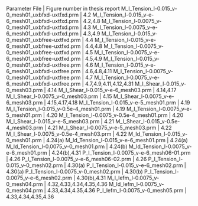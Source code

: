Parameter File | Figure number in thesis report 
M_I_Tension_l-0.015_v-0_mesh01_uxbfxd-uxtfxd.prm | 4.2 
M_I_Tension_l-0.015_v-e-6_mesh01_uxbfxd-uxtfxd.prm | 4.2,4.8 
M_I_Tension_l-0.0075_v-0_mesh01_uxbfxd-uxtfxd.prm | 4.3 
M_I_Tension_l-0.0075_v-e-6_mesh01_uxbfxd-uxtfxd.prm | 4.3,4.9 
M_I_Tension_l-0.015_v-0_mesh01_uxbfree-uxtfxd.prm | 4.4 
M_I_Tension_l-0.015_v-e-6_mesh01_uxbfree-uxtfxd.prm | 4.4,4.8 
M_I_Tension_l-0.0075_v-0_mesh01_uxbfree-uxtfxd.prm | 4.5 
M_I_Tension_l-0.0075_v-e-6_mesh01_uxbfree-uxtfxd.prm | 4.5,4.9
M_I_Tension_l-0.015_v-0_mesh01_uxbfxd-uxtfree.prm | 4.6 
M_I_Tension_l-0.015_v-e-6_mesh01_uxbfxd-uxtfree.prm | 4.6,4.8,4.11 
M_I_Tension_l-0.0075_v-0_mesh01_uxbfxd-uxtfree.prm | 4.7 
M_I_Tension_l-0.0075_v-e-6_mesh01_uxbfxd-uxtfree.prm | 4.7,4.9,4.11,4.12,4.31
M_I_Shear_l-0.015_v-0_mesh03.prm | 4.14 
M_I_Shear_l-0.015_v-e-6_mesh03.prm | 4.14,4.17 
M_I_Shear_l-0.0075_v-0_mesh03.prm | 4.15 
M_I_Shear_l-0.0075_v-e-6_mesh03.prm | 4.15,4.17,4.18 
M_I_Tension_l-0.015_v-e-5_mesh01.prm | 4.19 
M_I_Tension_l-0.015_v-0.5e-4_mesh01.prm | 4.19 
M_I_Tension_l-0.0075_v-e-5_mesh01.prm | 4.20 
M_I_Tension_l-0.0075_v-0.5e-4_mesh01.prm | 4.20
M_I_Shear_l-0.015_v-e-5_mesh03.prm | 4.21 
M_I_Shear_l-0.015_v-0.5e-4_mesh03.prm | 4.21 
M_I_Shear_l-0.0075_v-e-5_mesh03.prm | 4.22 
M_I_Shear_l-0.0075_v-0.5e-4_mesh03.prm | 4.22
M_Id_Tension_l-0.015_v-0_mesh01.prm | 4.24(a) 
M_Id_Tension_l-0.015_v-e-6_mesh01.prm | 4.24(a) 
M_Id_Tension_l-0.0075_v-0_mesh01.prm | 4.24(b) 
M_Id_Tension_l-0.0075_v-e-6_mesh01.prm | 4.24(b),4.31
P_I_Tension_l-0.0075_v-e-6_mesh06-01.prm | 4.26
P_I_Tension_l-0.0075_v-e-6_mesh06-02.prm | 4.26
P_I_Tension_l-0.015_v-0_mesh02.prm | 4.30(a) 
P_I_Tension_l-0.015_v-e-6_mesh02.prm | 4.30(a) 
P_I_Tension_l-0.0075_v-0_mesh02.prm | 4.30(b) 
P_I_Tension_l-0.0075_v-e-6_mesh02.prm | 4.30(b),4.31
M_I_lefm_l-0.0075_v-0_mesh04.prm | 4.32,4.33,4.34,4.35,4.36
M_Id_lefm_l-0.0075_v-0_mesh04.prm | 4.33,4.34,4.35,4.36
P_I_lefm_l-0.0075_v-0_mesh05.prm | 4.33,4.34,4.35,4.36




